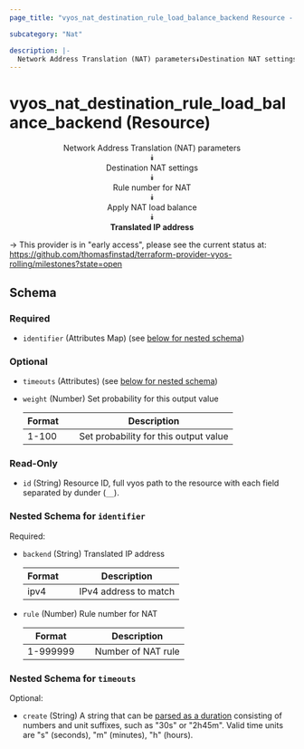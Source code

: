 ```yaml
---
page_title: "vyos_nat_destination_rule_load_balance_backend Resource - vyos"

subcategory: "Nat"

description: |- 
  Network Address Translation (NAT) parameters⯯Destination NAT settings⯯Rule number for NAT⯯Apply NAT load balance⯯Translated IP address
---
```


# vyos_nat_destination_rule_load_balance_backend (Resource)
<center>

Network Address Translation (NAT) parameters  
⯯  
Destination NAT settings  
⯯  
Rule number for NAT  
⯯  
Apply NAT load balance  
⯯  
**Translated IP address**


</center>

-> This provider is in "early access", please see the current status at: https://github.com/thomasfinstad/terraform-provider-vyos-rolling/milestones?state=open

## Schema

### Required

- `identifier` (Attributes Map) (see [below for nested schema](#nestedatt--identifier))

### Optional

- `timeouts` (Attributes) (see [below for nested schema](#nestedatt--timeouts))
- `weight` (Number) Set probability for this output value

    |Format  &emsp;|Description                            |
    |----------|-----------------------------------------|
    |1-100   &emsp;|Set probability for this output value  |

### Read-Only

- `id` (String) Resource ID, full vyos path to the resource with each field separated by dunder (`__`).

<a id="nestedatt--identifier"></a>
### Nested Schema for `identifier`

Required:

- `backend` (String) Translated IP address

    |Format  &emsp;|Description            |
    |----------|-------------------------|
    |ipv4    &emsp;|IPv4 address to match  |
- `rule` (Number) Rule number for NAT

    |Format    &emsp;|Description         |
    |------------|----------------------|
    |1-999999  &emsp;|Number of NAT rule  |


<a id="nestedatt--timeouts"></a>
### Nested Schema for `timeouts`

Optional:

- `create` (String) A string that can be [parsed as a duration](https://pkg.go.dev/time#ParseDuration) consisting of numbers and unit suffixes, such as &#34;30s&#34; or &#34;2h45m&#34;. Valid time units are &#34;s&#34; (seconds), &#34;m&#34; (minutes), &#34;h&#34; (hours).  
